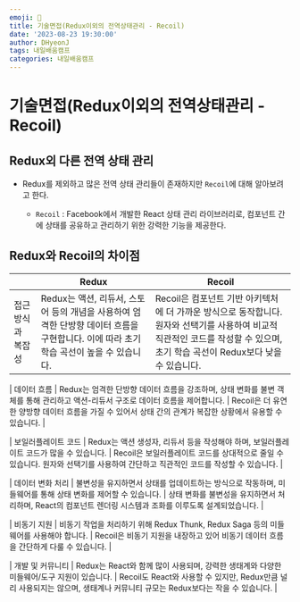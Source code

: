 ```yaml
---
emoji: 📝
title: 기술면접(Redux이외의 전역상태관리 - Recoil)
date: '2023-08-23 19:30:00'
author: DHyeonJ
tags: 내일배움캠프
categories: 내일배움캠프
---
```


# 기술면접(Redux이외의 전역상태관리 - Recoil)

## Redux외 다른 전역 상태 관리

- Redux를 제외하고 많은 전역 상태 관리들이 존재하지만 `Recoil`에 대해 알아보려고 한다.

  - `Recoil` : Facebook에서 개발한 React 상태 관리 라이브러리로, 컴포넌트 간에 상태를 공유하고 관리하기 위한 강력한 기능을 제공한다.

## Redux와 Recoil의 차이점

|                    | Redux                                                                                                                                  | Recoil                                                                                                                                                                          |
| ------------------ | -------------------------------------------------------------------------------------------------------------------------------------- | ------------------------------------------------------------------------------------------------------------------------------------------------------------------------------- |
| 접근 방식과 복잡성 | Redux는 액션, 리듀서, 스토어 등의 개념을 사용하여 엄격한 단방향 데이터 흐름을 구현합니다. 이에 따라 초기 학습 곡선이 높을 수 있습니다. | Recoil은 컴포넌트 기반 아키텍처에 더 가까운 방식으로 동작합니다. 원자와 선택기를 사용하여 비교적 직관적인 코드를 작성할 수 있으며, 초기 학습 곡선이 Redux보다 낮을 수 있습니다. |

| 데이터 흐름 | Redux는 엄격한 단방향 데이터 흐름을 강조하며, 상태 변화를 불변 객체를 통해 관리하고 액션-리듀서 구조로 데이터 흐름을 제어합니다. | Recoil은 더 유연한 양방향 데이터 흐름을 가질 수 있어서 상태 간의 관계가 복잡한 상황에서 유용할 수 있습니다. |

| 보일러플레이트 코드 | Redux는 액션 생성자, 리듀서 등을 작성해야 하며, 보일러플레이트 코드가 많을 수 있습니다. | Recoil은 보일러플레이트 코드를 상대적으로 줄일 수 있습니다. 원자와 선택기를 사용하여 간단하고 직관적인 코드를 작성할 수 있습니다. |

| 데이터 변화 처리 | 불변성을 유지하면서 상태를 업데이트하는 방식으로 작동하며, 미들웨어를 통해 상태 변화를 제어할 수 있습니다. | 상태 변화를 불변성을 유지하면서 처리하며, React의 컴포넌트 렌더링 시스템과 조화를 이루도록 설계되었습니다. |

| 비동기 지원 | 비동기 작업을 처리하기 위해 Redux Thunk, Redux Saga 등의 미들웨어를 사용해야 합니다. | Recoil은 비동기 지원을 내장하고 있어 비동기 데이터 흐름을 간단하게 다룰 수 있습니다. |

| 개발 및 커뮤니티 | Redux는 React와 함께 많이 사용되며, 강력한 생태계와 다양한 미들웨어/도구 지원이 있습니다. | Recoil도 React와 사용할 수 있지만, Redux만큼 널리 사용되지는 않으며, 생태계나 커뮤니티 규모는 Redux보다는 작을 수 있습니다. |

```toc

```
